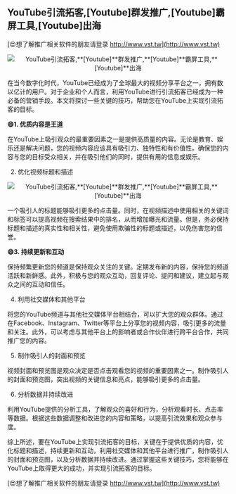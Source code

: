 ## **YouTube引流拓客,**[Youtube]**群发推广,**[Youtube]**霸屏工具,**[Youtube]**出海**

[😍想了解推广相关软件的朋友请登录 http://www.vst.tw](http://www.vst.tw)

 <center><img src="https://vst.tw/MP4/tuiguang/png/4.png" alt="YouTube引流拓客,**[Youtube]**群发推广,**[Youtube]**霸屏工具,**[Youtube]**出海"></center>

在当今数字化时代，YouTube已经成为了全球最大的视频分享平台之一，拥有数以亿计的用户。对于企业和个人而言，利用YouTube进行引流拓客已经成为一种必备的营销手段。本文将探讨一些关键的技巧，帮助您在YouTube上实现引流拓客的目标。

**😄1. 优质内容是王道**

在YouTube上吸引观众的最重要因素之一是提供高质量的内容。无论是教育、娱乐还是解决问题，您的视频内容应该具有吸引力、独特性和有价值性。确保您的内容与您的目标受众相关，并在吸引他们的同时，提供有用的信息或娱乐。

2. 优化视频标题和描述

 <center><img src="https://vst.tw/MP4/tuiguang/png/3.png" alt="YouTube引流拓客,**[Youtube]**群发推广,**[Youtube]**霸屏工具,**[Youtube]**出海"></center>

一个吸引人的标题能够吸引更多的点击量。同时，在视频描述中使用相关的关键词和标签可以提高视频在搜索结果中的排名，从而增加曝光和流量。但是，务必保持标题和描述的真实性和相关性，避免使用欺骗性的标题或描述，以免伤害您的信誉。

**😄3. 持续更新和互动**

保持频繁更新您的频道是保持观众关注的关键。定期发布新的内容，保持您的频道活跃和新鲜感。此外，积极与您的观众互动，回复评论、提问和建议，建立起与观众之间的互动和信任。

4. 利用社交媒体和其他平台

将您的YouTube频道与其他社交媒体平台相结合，可以扩大您的观众群体。通过在Facebook、Instagram、Twitter等平台上分享您的视频内容，吸引更多的流量和关注。此外，可以考虑与其他平台上的影响者或合作伙伴进行跨平台合作，共同推广您的内容。

5. 制作吸引人的封面和预览

视频封面和预览图是观众决定是否点击观看您的视频的重要因素之一。制作吸引人的封面和预览图，突出视频的关键信息和亮点，能够吸引更多的点击量。

6. 分析数据并持续改进

利用YouTube提供的分析工具，了解观众的喜好和行为，分析观看时长、点击率等数据。根据这些数据调整和改进您的内容和策略，以提高引流效果和观众参与度。

综上所述，要在YouTube上实现引流拓客的目标，关键在于提供优质的内容，优化标题和描述，持续更新和互动，利用社交媒体和其他平台进行推广，制作吸引人的封面和预览图，以及分析数据并持续改进。通过掌握这些关键技巧，您将能够在YouTube上取得更大的成功，并实现引流拓客的目标。

[😍想了解推广相关软件的朋友请登录 http://www.vst.tw](http://www.vst.tw)




